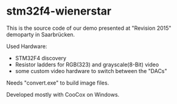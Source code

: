 # stm32f4-wienerstar

This is the source code of our demo presented at "Revision 2015" demoparty in Saarbrücken.

Used Hardware:
 * STM32F4 discovery
 * Resistor ladders for RGB(323) and grayscale(8-Bit) video
 * some custom video hardware to switch between the "DACs"
 
Needs "convert.exe" to build image files.

Developed mostly with CooCox on Windows.
